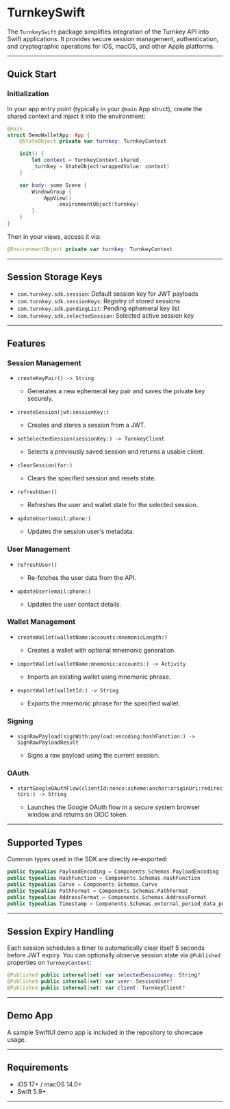 # TurnkeySwift

The `TurnkeySwift` package simplifies integration of the Turnkey API into Swift applications. It provides secure session management, authentication, and cryptographic operations for iOS, macOS, and other Apple platforms.

---

## Quick Start

### Initialization

In your app entry point (typically in your `@main` App struct), create the shared context and inject it into the environment:

```swift
@main
struct DemoWalletApp: App {
    @StateObject private var turnkey: TurnkeyContext

    init() {
        let context = TurnkeyContext.shared
        _turnkey = StateObject(wrappedValue: context)
    }

    var body: some Scene {
        WindowGroup {
            AppView()
                .environmentObject(turnkey)
        }
    }
}
```

Then in your views, access it via:

```swift
@EnvironmentObject private var turnkey: TurnkeyContext
```

---

## Session Storage Keys

* `com.turnkey.sdk.session`: Default session key for JWT payloads
* `com.turnkey.sdk.sessionKeys`: Registry of stored sessions
* `com.turnkey.sdk.pendingList`: Pending ephemeral key list
* `com.turnkey.sdk.selectedSession`: Selected active session key

---

## Features

### Session Management

* `createKeyPair() -> String`

  * Generates a new ephemeral key pair and saves the private key securely.

* `createSession(jwt:sessionKey:)`

  * Creates and stores a session from a JWT.

* `setSelectedSession(sessionKey:) -> TurnkeyClient`

  * Selects a previously saved session and returns a usable client.

* `clearSession(for:)`

  * Clears the specified session and resets state.

* `refreshUser()`

  * Refreshes the user and wallet state for the selected session.

* `updateUser(email:phone:)`

  * Updates the session user's metadata.

### User Management

* `refreshUser()`

  * Re-fetches the user data from the API.

* `updateUser(email:phone:)`

  * Updates the user contact details.

### Wallet Management

* `createWallet(walletName:accounts:mnemonicLength:)`

  * Creates a wallet with optional mnemonic generation.

* `importWallet(walletName:mnemonic:accounts:) -> Activity`

  * Imports an existing wallet using mnemonic phrase.

* `exportWallet(walletId:) -> String`

  * Exports the mnemonic phrase for the specified wallet.

### Signing

* `signRawPayload(signWith:payload:encoding:hashFunction:) -> SignRawPayloadResult`

  * Signs a raw payload using the current session.

### OAuth

* `startGoogleOAuthFlow(clientId:nonce:scheme:anchor:originUri:redirectUri:) -> String`

  * Launches the Google OAuth flow in a secure system browser window and returns an OIDC token.

---

## Supported Types

Common types used in the SDK are directly re-exported:

```swift
public typealias PayloadEncoding = Components.Schemas.PayloadEncoding
public typealias HashFunction = Components.Schemas.HashFunction
public typealias Curve = Components.Schemas.Curve
public typealias PathFormat = Components.Schemas.PathFormat
public typealias AddressFormat = Components.Schemas.AddressFormat
public typealias Timestamp = Components.Schemas.external_period_data_period_v1_period_Timestamp
```

---

## Session Expiry Handling

Each session schedules a timer to automatically clear itself 5 seconds before JWT expiry. You can optionally observe session state via `@Published` properties on `TurnkeyContext`:

```swift
@Published public internal(set) var selectedSessionKey: String?
@Published public internal(set) var user: SessionUser?
@Published public internal(set) var client: TurnkeyClient?
```

---

## Demo App

A sample SwiftUI demo app is included in the repository to showcase usage.

---

## Requirements

* iOS 17+ / macOS 14.0+
* Swift 5.9+

---
